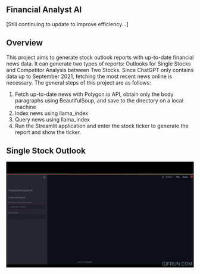## Financial Analyst AI
[Still continuing to update to improve efficiency...]

## Overview
This project aims to generate stock outlook reports with up-to-date financial news data. It can generate two types of reports: Outlooks for Single Stocks and Competitor Analysis between Two Stocks. Since ChatGPT only contains data up to September 2021, fetching the most recent news online is necessary. The general steps of this project are as follows:

1. Fetch up-to-date news with Polygon.io API, obtain only the body paragraphs using BeautifulSoup, and save to the directory on a local machine
2. Index news using llama_index
3. Query news using llama_index
4. Run the Streamlit application and enter the stock ticker to generate the report and show the ticker.

## Single Stock Outlook
 <img src="/gifs/Competitor_Analysis_Demonstration.gif?raw=true">
